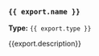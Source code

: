 <div id="{{ export.name | slugify }}">

### `{{ export.name }}`

**Type:** `{{ export.type }}`

{{export.description}}

</div>